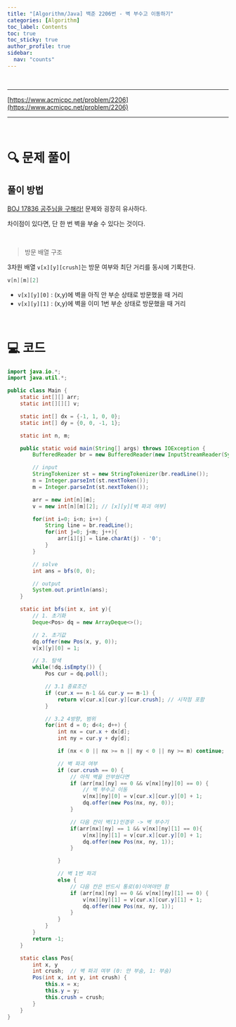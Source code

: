 ```yaml
---
title: "[Algorithm/Java] 백준 2206번 - 벽 부수고 이동하기"
categories: [Algorithm]
toc_label: Contents
toc: true
toc_sticky: true
author_profile: true
sidebar:
  nav: "counts"
---
```


<br>

---

[https://www.acmicpc.net/problem/2206](https://www.acmicpc.net/problem/2206)

---

<br>

# 🔍 문제 풀이

## 풀이 방법

[BOJ 17836 공주님을 구해라!](https://mynamesieun.github.io/algorithm/JAVA-%EB%B0%B1%EC%A4%80-17836%EB%B2%88-%EA%B3%B5%EC%A3%BC%EB%8B%98%EC%9D%84-%EA%B5%AC%ED%95%B4%EB%9D%BC!/) 문제와 굉장히 유사하다.

차이점이 있다면, 단 한 번 벽을 부술 수 있다는 것이다.

<br>

> 방문 배열 구조

3차원 배열 `v[x][y][crush]`는 방문 여부와 최단 거리를 동시에 기록한다.

```java
v[n][m][2]
```

- `v[x][y][0]` : (x,y)에 벽을 아직 안 부순 상태로 방문했을 때 거리
- `v[x][y][1]` : (x,y)에 벽을 이미 1번 부순 상태로 방문했을 때 거리

<br>

# 💻 코드

```java
import java.io.*;
import java.util.*;

public class Main {
    static int[][] arr;
    static int[][][] v;

    static int[] dx = {-1, 1, 0, 0};
    static int[] dy = {0, 0, -1, 1};

    static int n, m;

    public static void main(String[] args) throws IOException {
        BufferedReader br = new BufferedReader(new InputStreamReader(System.in));

        // input
        StringTokenizer st = new StringTokenizer(br.readLine());
        n = Integer.parseInt(st.nextToken());
        m = Integer.parseInt(st.nextToken());

        arr = new int[n][m];
        v = new int[n][m][2]; // [x][y][벽 파괴 여부]

        for(int i=0; i<n; i++) {
            String line = br.readLine();
            for(int j=0; j<m; j++){
                arr[i][j] = line.charAt(j) - '0';
            }
        }

        // solve
        int ans = bfs(0, 0);

        // output
        System.out.println(ans);
    }

    static int bfs(int x, int y){
        // 1. 초기화
        Deque<Pos> dq = new ArrayDeque<>();

        // 2. 초기값
        dq.offer(new Pos(x, y, 0));
        v[x][y][0] = 1;

        // 3. 탐색
        while(!dq.isEmpty()) {
            Pos cur = dq.poll();

            // 3.1 종료조건
            if (cur.x == n-1 && cur.y == m-1) {
                return v[cur.x][cur.y][cur.crush]; // 시작점 포함
            }

            // 3.2 4방향, 범위
            for(int d = 0; d<4; d++) {
                int nx = cur.x + dx[d];
                int ny = cur.y + dy[d];

                if (nx < 0 || nx >= n || ny < 0 || ny >= m) continue;

                // 벽 파괴 여부
                if (cur.crush == 0) {
                    // 아직 벽을 안부쉈다면
                    if (arr[nx][ny] == 0 && v[nx][ny][0] == 0) {
                        // 벽 부수고 이동
                        v[nx][ny][0] = v[cur.x][cur.y][0] + 1;
                        dq.offer(new Pos(nx, ny, 0));
                    }

                    // 다음 칸이 벽(1)인경우 -> 벽 부수기
                    if(arr[nx][ny] == 1 && v[nx][ny][1] == 0){
                        v[nx][ny][1] = v[cur.x][cur.y][0] + 1;
                        dq.offer(new Pos(nx, ny, 1));
                    }

                }

                // 벽 1번 파괴
                else {
                    // 다음 칸은 반드시 통로(0)이여야만 함
                    if (arr[nx][ny] == 0 && v[nx][ny][1] == 0) {
                        v[nx][ny][1] = v[cur.x][cur.y][1] + 1;
                        dq.offer(new Pos(nx, ny, 1));
                    }
                }
            }
        }
        return -1;
    }

    static class Pos{
        int x, y
        int crush;  // 벽 파괴 여부 (0: 안 부숨, 1: 부숨)
        Pos(int x, int y, int crush) {
            this.x = x;
            this.y = y;
            this.crush = crush;
        }
    }
}
```

<br>
